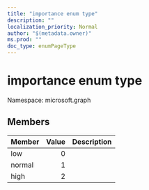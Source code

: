 ```yaml
---
title: "importance enum type"
description: ""
localization_priority: Normal
author: "$(metadata.owner)"
ms.prod: ""
doc_type: enumPageType
---
```


# importance enum type

Namespace: microsoft.graph

## Members

| Member | Value | Description |
| :----- | ----: | :---------- |
| low    | 0     |             |
| normal | 1     |             |
| high   | 2     |             |
